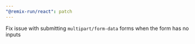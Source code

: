 ```yaml
---
"@remix-run/react": patch
---
```


Fix issue with submitting `multipart/form-data` forms when the form has no inputs
